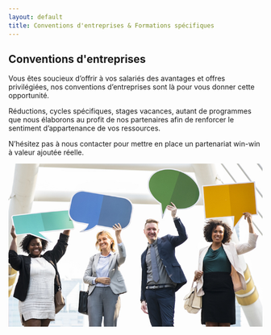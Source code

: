 ```yaml
---
layout: default
title: Conventions d'entreprises & Formations spécifiques
---
```

<main id="qui-sommes-nous">

  <section class="container mt-4 mt-sm-5 py-5">
    <h1 class="font-weight-normal mt-4 mb-3 mb-sm-4">
      <strong>Conventions d'entreprises</strong>
    </h1>
    <div class="row">
      <div class="col-12 col-lg-6 mb-3 mb-sm-4">
        <p>
          Vous êtes soucieux d’offrir à vos salariés des avantages et offres privilégiées, nos conventions d’entreprises sont là pour vous donner cette opportunité.
        </p>
        <p>
          Réductions, cycles spécifiques, stages vacances, autant de programmes que nous élaborons au profit de nos partenaires afin de renforcer le sentiment d’appartenance de vos ressources.
        </p>
        <p>
          N’hésitez pas à nous contacter pour mettre en place un partenariat win-win à valeur ajoutée réelle.
        </p>
      </div>
      <div class="col-12 col-lg-6 mb-2 mb-sm-3 text-center">
        <img src="assets/images/photo-1525248152312-434c15a82f37.jpeg" alt="Conventions d'entreprises">
      </div>
    </div>
  </section>

</main>


